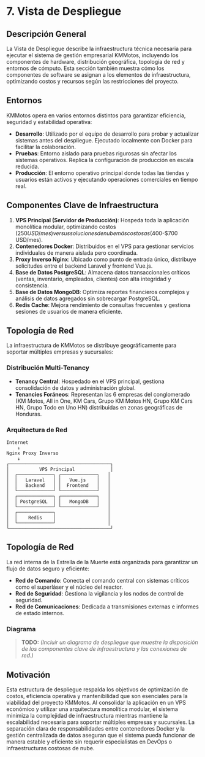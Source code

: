 # 7. Vista de Despliegue

## Descripción General

La Vista de Despliegue describe la infraestructura técnica necesaria para ejecutar el sistema de gestión empresarial KMMotos, incluyendo los componentes de hardware, distribución geográfica, topología de red y entornos de cómputo. Esta sección también muestra cómo los componentes de software se asignan a los elementos de infraestructura, optimizando costos y recursos según las restricciones del proyecto.

## Entornos

KMMotos opera en varios entornos distintos para garantizar eficiencia, seguridad y estabilidad operativa:
- **Desarrollo**: Utilizado por el equipo de desarrollo para probar y actualizar sistemas antes del despliegue. Ejecutado localmente con Docker para facilitar la colaboración.
- **Pruebas**: Entorno aislado para pruebas rigurosas sin afectar los sistemas operativos. Replica la configuración de producción en escala reducida.
- **Producción**: El entorno operativo principal donde todas las tiendas y usuarios están activos y ejecutando operaciones comerciales en tiempo real.

## Componentes Clave de Infraestructura

1. **VPS Principal (Servidor de Producción)**: Hospeda toda la aplicación monolítica modular, optimizando costos ($250 USD/mes) versus soluciones de nube más costosas ($400-$700 USD/mes).
2. **Contenedores Docker**: Distribuidos en el VPS para gestionar servicios individuales de manera aislada pero coordinada.
3. **Proxy Inverso Nginx**: Ubicado como punto de entrada único, distribuye solicitudes entre el backend Laravel y frontend Vue.js.
4. **Base de Datos PostgreSQL**: Almacena datos transaccionales críticos (ventas, inventario, empleados, clientes) con alta integridad y consistencia.
5. **Base de Datos MongoDB**: Optimiza reportes financieros complejos y análisis de datos agregados sin sobrecargar PostgreSQL.
6. **Redis Cache**: Mejora rendimiento de consultas frecuentes y gestiona sesiones de usuarios de manera eficiente.

## Topología de Red

La infraestructura de KMMotos se distribuye geográficamente para soportar múltiples empresas y sucursales:

### Distribución Multi-Tenancy
- **Tenancy Central**: Hospedado en el VPS principal, gestiona consolidación de datos y administración global.
- **Tenancies Foráneos**: Representan las 6 empresas del conglomerado (KM Motos, All in One, KM Cars, Grupo KM Motos HN, Grupo KM Cars HN, Grupo Todo en Uno HN) distribuidas en zonas geográficas de Honduras.

### Arquitectura de Red
```
Internet
    ↓
Nginx Proxy Inverso
    ↓
┌─────────────────────────────────────┐
│           VPS Principal             │
│  ┌─────────────┐ ┌─────────────┐   │
│  │   Laravel   │ │   Vue.js    │   │
│  │   Backend   │ │  Frontend   │   │
│  └─────────────┘ └─────────────┘   │
│  ┌─────────────┐ ┌─────────────┐   │
│  │ PostgreSQL  │ │   MongoDB   │   │
│  └─────────────┘ └─────────────┘   │
│  ┌─────────────┐                   │
│  │    Redis    │                   │
│  └─────────────┘                   │
└─────────────────────────────────────┘
```

## Topología de Red

La red interna de la Estrella de la Muerte está organizada para garantizar un flujo de datos seguro y eficiente:
- **Red de Comando**: Conecta el comando central con sistemas críticos como el superláser y el núcleo del reactor.
- **Red de Seguridad**: Gestiona la vigilancia y los nodos de control de seguridad.
- **Red de Comunicaciones**: Dedicada a transmisiones externas e informes de estado internos.

### Diagrama

> **TODO:** _(Incluir un diagrama de despliegue que muestre la disposición de los componentes clave de infraestructura y las conexiones de red.)_

## Motivación

Esta estructura de despliegue respalda los objetivos de optimización de costos, eficiencia operativa y mantenibilidad que son esenciales para la viabilidad del proyecto KMMotos. Al consolidar la aplicación en un VPS económico y utilizar una arquitectura monolítica modular, el sistema minimiza la complejidad de infraestructura mientras mantiene la escalabilidad necesaria para soportar múltiples empresas y sucursales. La separación clara de responsabilidades entre contenedores Docker y la gestión centralizada de datos aseguran que el sistema pueda funcionar de manera estable y eficiente sin requerir especialistas en DevOps o infraestructuras costosas de nube.
